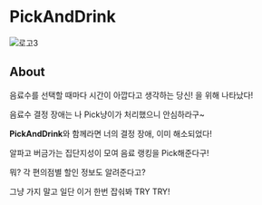 # PickAndDrink
![로고3](https://user-images.githubusercontent.com/77206786/145918561-69bda03c-5bae-42f4-aeb7-93ee24c5304f.jpg)
<br>

## About

음료수를 선택할 때마다 시간이 아깝다고 생각하는 당신! 을 위해 나타났다!

음료수 결정 장애는 나 Pick냥이가 처리했으니 안심하라구~

**PickAndDrink**와 함께라면 너의 결정 장애, 이미 해소되었다!

알파고 버금가는 집단지성이 모여 음료 랭킹을 Pick해준다구!

뭐? 각 편의점별 할인 정보도 알려준다고?

그냥 가지 말고 일단 이거 한번 잡숴봐 TRY TRY!
